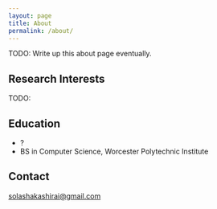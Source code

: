 ```yaml
---
layout: page
title: About
permalink: /about/
---
```


TODO: Write up this about page eventually.

## Research Interests

TODO: 

## Education

* ?
* BS in Computer Science, Worcester Polytechnic Institute

## Contact

[solashakashirai@gmail.com](mailto:solashakashirai@gmail.com)

